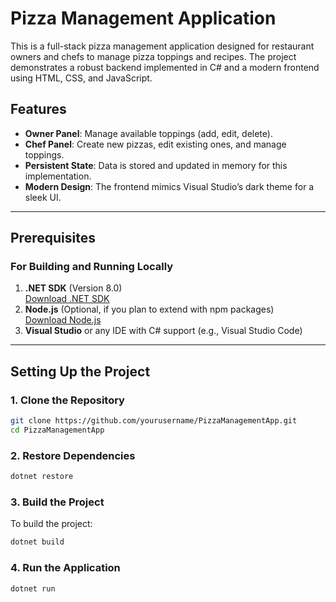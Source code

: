 # Pizza Management Application

This is a full-stack pizza management application designed for restaurant owners and chefs to manage pizza toppings and recipes. The project demonstrates a robust backend implemented in C# and a modern frontend using HTML, CSS, and JavaScript.

## Features

- **Owner Panel**: Manage available toppings (add, edit, delete).
- **Chef Panel**: Create new pizzas, edit existing ones, and manage toppings.
- **Persistent State**: Data is stored and updated in memory for this implementation.
- **Modern Design**: The frontend mimics Visual Studio’s dark theme for a sleek UI.

---

## Prerequisites

### For Building and Running Locally
1. **.NET SDK** (Version 8.0)  
   [Download .NET SDK](https://dotnet.microsoft.com/download/dotnet/8.0)
2. **Node.js** (Optional, if you plan to extend with npm packages)  
   [Download Node.js](https://nodejs.org/)
3. **Visual Studio** or any IDE with C# support (e.g., Visual Studio Code)

---

## Setting Up the Project

### 1. Clone the Repository
```bash
git clone https://github.com/yourusername/PizzaManagementApp.git
cd PizzaManagementApp
```
### 2. Restore Dependencies
```bash
dotnet restore
```
### 3. Build the Project
To build the project:
```bash
dotnet build
```
### 4. Run the Application
```bash
dotnet run
```
